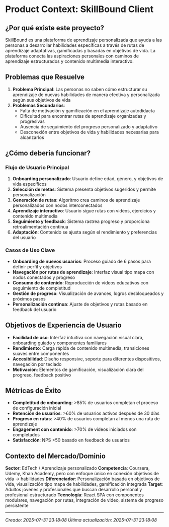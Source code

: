 # Product Context: SkillBound Client

## ¿Por qué existe este proyecto?
SkillBound es una plataforma de aprendizaje personalizada que ayuda a las personas a desarrollar habilidades específicas a través de rutas de aprendizaje adaptativas, gamificadas y basadas en objetivos de vida. La plataforma conecta las aspiraciones personales con caminos de aprendizaje estructurados y contenido multimedia interactivo.

## Problemas que Resuelve
1. **Problema Principal**: Las personas no saben cómo estructurar su aprendizaje de nuevas habilidades de manera efectiva y personalizada según sus objetivos de vida
2. **Problemas Secundarios**:
   - Falta de motivación y gamificación en el aprendizaje autodidacta
   - Dificultad para encontrar rutas de aprendizaje organizadas y progresivas
   - Ausencia de seguimiento del progreso personalizado y adaptativo
   - Desconexión entre objetivos de vida y habilidades necesarias para alcanzarlos

## ¿Cómo debería funcionar?
### Flujo de Usuario Principal
1. **Onboarding personalizado**: Usuario define edad, género, y objetivos de vida específicos
2. **Selección de metas**: Sistema presenta objetivos sugeridos y permite personalización
3. **Generación de rutas**: Algoritmo crea caminos de aprendizaje personalizados con nodos interconectados
4. **Aprendizaje interactivo**: Usuario sigue rutas con videos, ejercicios y contenido multimedia
5. **Seguimiento y feedback**: Sistema rastrea progreso y proporciona retroalimentación continua
6. **Adaptación**: Contenido se ajusta según el rendimiento y preferencias del usuario

### Casos de Uso Clave
- **Onboarding de nuevos usuarios**: Proceso guiado de 6 pasos para definir perfil y objetivos
- **Navegación por rutas de aprendizaje**: Interfaz visual tipo mapa con nodos conectados y progreso
- **Consumo de contenido**: Reproducción de videos educativos con seguimiento de completitud
- **Gestión de progreso**: Visualización de avances, logros desbloqueados y próximos pasos
- **Personalización continua**: Ajuste de objetivos y rutas basado en feedback del usuario

## Objetivos de Experiencia de Usuario
- **Facilidad de uso**: Interfaz intuitiva con navegación visual clara, onboarding guiado y componentes familiares
- **Rendimiento**: Carga rápida de contenido multimedia, transiciones suaves entre componentes
- **Accesibilidad**: Diseño responsive, soporte para diferentes dispositivos, navegación por teclado
- **Motivación**: Elementos de gamificación, visualización clara del progreso, feedback positivo

## Métricas de Éxito
- **Completitud de onboarding**: >85% de usuarios completan el proceso de configuración inicial
- **Retención de usuarios**: >60% de usuarios activos después de 30 días
- **Progreso en rutas**: >40% de usuarios completan al menos una ruta de aprendizaje
- **Engagement con contenido**: >70% de videos iniciados son completados
- **Satisfacción**: NPS >50 basado en feedback de usuarios

## Contexto del Mercado/Dominio
**Sector**: EdTech / Aprendizaje personalizado
**Competencia**: Coursera, Udemy, Khan Academy, pero con enfoque único en conexión objetivos de vida → habilidades
**Diferenciador**: Personalización basada en objetivos de vida, visualización tipo mapa de habilidades, gamificación integrada
**Target**: Adultos jóvenes y profesionales que buscan desarrollo personal y profesional estructurado
**Tecnología**: React SPA con componentes modulares, navegación por rutas, integración de video, sistema de progreso persistente

---
*Creado: 2025-07-31 23:18:08*
*Última actualización: 2025-07-31 23:18:08*